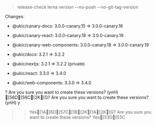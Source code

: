 
> release-check
> lerna version --no-push --no-git-tag-version


Changes: 

- @ukic/canary-docs: 3.0.0-canary.15 => 3.0.0-canary.16

- @ukic/canary-react: 3.0.0-canary.18 => 3.0.0-canary.19

- @ukic/canary-web-components: 3.0.0-canary.18 => 3.0.0-canary.19

- @ukic/docs: 3.2.1 => 3.2.2

- @ukic/nextjs: 3.2.1 => 3.2.2 (private)

- @ukic/react: 3.3.0 => 3.4.0

- @ukic/web-components: 3.3.0 => 3.4.0

? Are you sure you want to create these versions? (ynH) [56D[56C[2K[G? Are you sure you want to create these versions? (ynH) y
>> Yes[1A[6D[57C[1B[2K[1A[2K[G? Are you sure you want to create these versions? Yes[53D[53C

